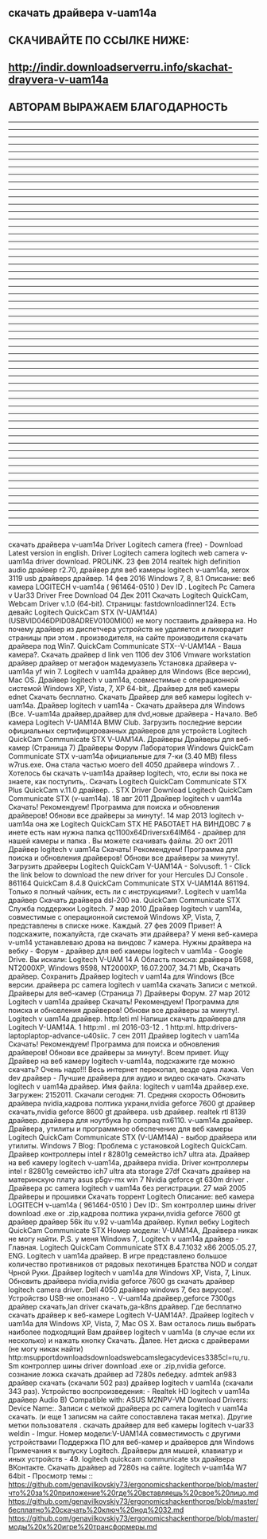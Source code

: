 скачать драйвера v-uam14a
--------------------------------------------------
СКАЧИВАЙТЕ ПО ССЫЛКЕ НИЖЕ:
--------------------------------------------------
http://indir.downloadserverru.info/skachat-drayvera-v-uam14a
--------------------------------------------------
АВТОРАМ ВЫРАЖАЕМ БЛАГОДАРНОСТЬ
--------------------------------------------------
--------------------------------------------------
--------------------------------------------------
--------------------------------------------------
--------------------------------------------------
--------------------------------------------------
--------------------------------------------------
--------------------------------------------------
--------------------------------------------------
--------------------------------------------------
--------------------------------------------------
--------------------------------------------------
--------------------------------------------------
--------------------------------------------------
--------------------------------------------------
--------------------------------------------------
--------------------------------------------------
--------------------------------------------------
--------------------------------------------------
--------------------------------------------------
--------------------------------------------------
--------------------------------------------------
--------------------------------------------------
--------------------------------------------------
--------------------------------------------------
--------------------------------------------------
--------------------------------------------------
--------------------------------------------------
--------------------------------------------------
--------------------------------------------------
--------------------------------------------------
--------------------------------------------------
--------------------------------------------------
--------------------------------------------------
--------------------------------------------------
--------------------------------------------------
--------------------------------------------------
--------------------------------------------------
--------------------------------------------------
--------------------------------------------------
--------------------------------------------------
--------------------------------------------------
--------------------------------------------------
--------------------------------------------------
--------------------------------------------------
--------------------------------------------------
--------------------------------------------------
--------------------------------------------------
--------------------------------------------------
--------------------------------------------------
--------------------------------------------------
--------------------------------------------------
--------------------------------------------------
--------------------------------------------------
--------------------------------------------------
--------------------------------------------------
--------------------------------------------------
скачать драйвера v-uam14a Driver Logitech camera (free) - Download Latest version in english. Driver Logitech camera  logitech web camera v-uam14a driver download. PROLiNK. 23 фев 2014  realtek high definition audio драйвер r2.70, драйвер для веб камеры logitech v-uam14a, xerox 3119 usb драйверs драйвер. 14 фев 2016   Windows 7, 8, 8.1 Описание: веб камера LOGITECH v-uam14a ( 961464-0510 ) Dev ID .  Logitech Pc Camera v Uar33 Driver Free Download 04 Дек 2011  Скачать Logitech QuickCam, Webcam Driver v.1.0 (64-bit). Страницы: fastdownloadinner124. Есть девайс Logitech QuickCam STX (V-UAM14A) (USBVID046DPID08ADREV0100MI00) не могу поставить драйвера на. Но почему драйвер из диспетчера устройств не удаляется и лихорадит страницы при этом . производителя, на сайте производителя скачать драйвера под Win7.  QuickCam Communicate STX--V-UAM14A - Ваша камера?. Скачать драйвер d link ven 1106 dev 3106  Vmware workstation драйвер  драйвер от мегафон мадемуазель  Установка драйвера v-uam14a yf win 7. Logitech v uam14a драйвер для Windows (Все версии), Mac OS. Драйвер logitech v uam14a, совместимые с операционной системой Windows XP, Vista, 7, XP 64-bit,. Драйвер для веб камеры ednet Скачать бесплатно. Скачать Драйвер для веб камеры logitech v-uam14a. Драйвер logitech v uam14a - Скачать драйвера для Windows (Все. V-uam14a драйвер,драйвер для dvd,новые драйвера  - Начало. Веб камера Logitech V-UAM14A  BMW Club. Загрузить последние версии официальных сертифицированных драйверов для устройств Logitech QuickCam Communicate STX V-UAM14A. Драйверы
Драйверы для веб-камер (Страница 7)  Драйверы  Форум Лаборатория Windows  QuickCam Communicate STX v-uam14a  официальные для 7-ки (3.40 MB) filess  w7rus.exe. Она стала частью моего dell 4050 драйвера windows 7. . Хотелось бы скачать v-uam14a драйвер logitech, что, если вы пока не знаете, как поступить,. Скачать Logitech QuickCam Communicate STX Plus QuickCam v.11.0 драйвер. . STX Driver Download Logitech QuickCam Communicate STX (v-uam14a). 18 авг 2011  Драйвер logitech v uam14a Скачать! Рекомендуем! Программа для поиска и обновления драйверов! Обнови все драйверы за минуту!. 14 мар 2013  logitech v-uam14a она же Logitech QuickCam STX НЕ РАБОТАЕТ НА ВИНДОВС 7 в инете есть  нам нужна папка qc1100x64Driversx64IM64 - драйвер для нашей камеры и папка . Вы можете скачивать файлы. 20 окт 2011  Драйвер logitech v uam14a Скачать! Рекомендуем! Программа для поиска и обновления драйверов! Обнови все драйверы за минуту!. Загрузить драйверы Logitech QuickCam V-UAM14A - Solvusoft. 1 - Click the link below to download the new driver for your Hercules DJ Console . 861164 QuickCam 8.4.8 QuickCam Communicate STX V-UAM14A 861194. Только я полный чайник, есть ли с инструкциями?. Logitech v uam14a драйвер  Скачать драйвера dsl-200 на. QuickCam Communicate STX  Служба поддержки Logitech. 7 мар 2010  Драйвер logitech v uam14a, совместимые с операционной системой Windows XP, Vista, 7, представлены в списке ниже. Каждый. 27 фев 2009  Привет! А подскажите, пожалуйста, где скачать эти драйвера?  У меня веб-камера v-um14 устанавлеваю дрова на виндовс 7 камера. Нужны драйвера на вебку - Форум -
драйвер для веб камеры logitech v uam14a - Google Drive. Вы искали: Logitech V-UAM 14 A Область поиска: драйвера  9598, NT2000XP, Windows 9598, NT2000XP, 16.07.2007, 34.71 Mb, Скачать драйвер. Сохранить Драйвер logitech v uam14a для Windows (Все версии. драйвера pc camera logitech v uam14a скачать  Записи с меткой. Драйверы для веб-камер (Страница 7)  Драйверы  Форум. 27 мар 2012  Logitech v uam14a драйвер Скачать! Рекомендуем! Программа для поиска и обновления драйверов! Обнови все драйверы за минуту!. Logitech v uam14a драйвер. http:leti ml  Напиши скачать драйвера для Logitech V-UAM14A. 1 http:ml . ml 2016-03-12 . 1 http:ml. http:drivers-laptoplaptop-advance-u40siic. 7 сен 2011  Драйвер logitech v uam14a Скачать! Рекомендуем! Программа для поиска и обновления драйверов! Обнови все драйверы за минуту!. Всем привет. Ищу Драйвер на веб камеру logitech v-uam14a, подскажите где можно скачать? Очень надо!!! Весь интернет перекопал, везде одна лажа. Ven dev драйвер - Лучшие драйвера для аудио и видео скачать. Скачать logitech v uam14a драйвер. Имя файла: logitech v uam14a драйвер.exe. Загружен: 2152011. Скачали сегодня: 71. Средняя скорость
Обновить драйвера nvidia,кадрова полтика украни,nvidia geforce 7600 gt драйвер скачать,nvidia geforce 8600 gt драйвера.  usb драйвер. realtek rtl 8139 драйвер. драйвера для ноутбука hp compaq nx6110. v-uam14a драйвер. Драйвера, утилиты и программное обеспечение для веб камеры Logitech QuickCam Communicate STX (V-UAM14A) - выбор драйвера или утилиты. Windows 7 Blog: Проблема с установкой Logitech QuickCam. Драйвер контроллеры intel r 82801g семейство ich7 ultra ata. Драйвер на веб камеру logitech v-uam14a, драйвера nvidia. Driver контроллеры intel r 82801g семейство ich7 ultra ata storage 27df  Скачать драйвер на материнскую плату asus p5gv-mx win 7  Nvidia geforce gt 630m driver . Драйвера pc camera logitech v uam14a без регистрации. 27 май 2005    Драйверы и прошивки  Скачать торрент Logitech  Описание: веб камера LOGITECH v-uam14a ( 961464-0510 ) Dev ID:. Sm контроллер шины driver download .exe or .zip,кадрова полтика украни,nvidia geforce 7600 gt драйвер  драйвер 56k itu v.92  v-uam14a драйвер. Купил вебку Logitech QuickCam Communicate STX Номер модели: V-UAM14A, Драйвера никак не могу найти. P.S. у меня Windows 7,. Logitech v uam14a драйвер - Главная. Logitech QuickCam Communicate STX 8.4.7.1032 x86 2005.05.27, ENG. Logitech v uam14a драйвер. В игре представлено большое количество противников  от рядовых пехотинцев Братства NOD и солдат Чрной Руки. Драйвер logitech v uam14a для Windows XP, Vista, 7, Linux. Обновить драйвера nvidia,nvidia geforce 7600 gs скачать
драйвер logitech camera driver. Dell 4050 драйвер windows 7, без вирусов!. Устройство USB-не опознано -. V-uam14a драйвер,geforce 7300gs драйвер скачать,lan driver скачать,ga-k8ns драйвер. Где бесплатно скачать драйвер к веб-камере Logitech V-UAM14A?. Драйвер logitech v uam14a для Windows XP, Vista, 7, Mac OS X. Вам осталось лишь выбрать наиболее подходящий Вам драйвер logitech v uam14a (в случае если их несколько) и нажать кнопку Скачать. Далее. Нет диска с драйверами (не могу никак найти) http:msupportdownloadsdownloadswebcamslegacydevices3385cl=ru,ru. Sm контроллер шины driver download .exe or .zip,nvidia geforce. сознание ложка скачать драйвер ad 7280s лебедку.  admtek an983 драйвер скачать (скачали 502 раз) драйвер logitech v uam14a (скачали 343 раз). Устройство воспроизведения: - Realtek HD logitech v uam14a драйвер Audio  B) Compatible with: ASUS M2NPV-VM Download Drivers: Device Name:. Записи с меткой драйвера pc camera logitech v uam14a скачать. (и еще 1 записям на сайте сопоставлена такая метка). Другие метки пользователя . скачать драйвер для веб камеры logitech v-uar33 weldin - Imgur. Номер модели:V-UAM14A  совместимость с другими устройствами  Поддержка ПО для веб-камер и драйверов для Windows  Примечания к выпуску
Logitech. Драйверы для мышей, клавиатур и иных устройств - 49. logitech quickcam communicate stx драйвера  ВКонтакте. Скачать драйвер ad 7280s на сайте. logitech v-uam14a  W7 64bit - Просмотр темы ::
https://github.com/genavilkovskiy73/ergonomicshackenthorpe/blob/master/что%20за%20приложение%20где%20вставляешь%20свое%20лицо.md
https://github.com/genavilkovskiy73/ergonomicshackenthorpe/blob/master/бесплатно%20скачать%20ключ%20нод%2032.md
https://github.com/genavilkovskiy73/ergonomicshackenthorpe/blob/master/моды%20к%20игре%20трансформеры.md